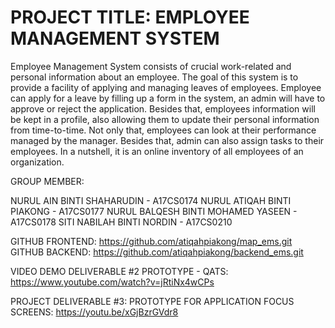 # PROJECT TITLE: EMPLOYEE MANAGEMENT SYSTEM
Employee Management System consists of crucial work-related and personal information about an employee. The goal of this system is to provide a facility of applying and managing leaves of employees. Employee can apply for a leave by filling up a form in the system, an admin will have to approve or reject the application. Besides that, employees information will be kept in a profile, also allowing them to update their personal information from time-to-time. Not only that, employees can look at their performance managed by the manager. Besides that, admin can also assign tasks to their employees. In a nutshell, it is an online inventory of all employees of an organization.

GROUP MEMBER:

NURUL AIN BINTI SHAHARUDIN - A17CS0174
NURUL ATIQAH BINTI PIAKONG - A17CS0177
NURUL BALQESH BINTI MOHAMED YASEEN - A17CS0178
SITI NABILAH BINTI NORDIN - A17CS0210


GITHUB FRONTEND: https://github.com/atiqahpiakong/map_ems.git
GITHUB BACKEND: https://github.com/atiqahpiakong/backend_ems.git


VIDEO DEMO DELIVERABLE #2 PROTOTYPE - QATS: https://www.youtube.com/watch?v=jRtiNx4wCPs

PROJECT DELIVERABLE #3: PROTOTYPE FOR APPLICATION FOCUS SCREENS: https://youtu.be/xGjBzrGVdr8
